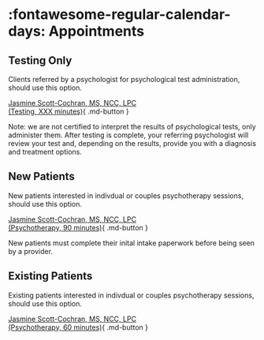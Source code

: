 # :fontawesome-regular-calendar-days: Appointments

## Testing Only

Clients referred by a psychologist for psychological test administration, should use this option.

[Jasmine Scott-Cochran, MS, NCC, LPC<br>(Testing, XXX minutes)](https://google.com){ .md-button }

Note: we are not certified to interpret the results of psychological tests, only administer them.
After testing is complete, your referring psychologist will review your test and,
depending on the results, provide you with a diagnosis and treatment options.

## New Patients

New patients interested in indivdual or couples psychotherapy sessions, should use this option.

[Jasmine Scott-Cochran, MS, NCC, LPC<br>(Psychotherapy, 90 minutes)](https://google.com){ .md-button }

New patients must complete their inital intake paperwork before being seen by a provider.

## Existing Patients

Existing patients interested in indivdual or couples psychotherapy sessions, should use this option.

[Jasmine Scott-Cochran, MS, NCC, LPC<br>(Psychotherapy, 60 minutes)](https://google.com){ .md-button }
